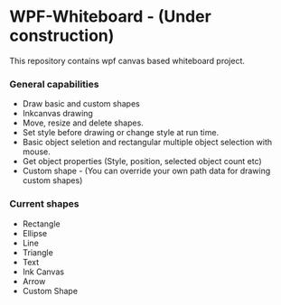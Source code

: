 # WPF-Whiteboard - (Under construction)

This repository contains wpf canvas based whiteboard project.

### General capabilities
- Draw basic and custom shapes
- Inkcanvas drawing
- Move, resize and delete shapes.
- Set style before drawing or change style at run time.
- Basic object seletion and rectangular multiple object selection with mouse.
- Get object properties (Style, position, selected object count etc)
- Custom shape - (You can override your own path data for drawing custom shapes)

### Current shapes

- Rectangle
- Ellipse
- Line
- Triangle
- Text
- Ink Canvas
- Arrow
- Custom Shape
